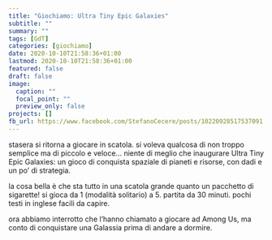 ```yaml
---
title: "Giochiamo: Ultra Tiny Epic Galaxies"
subtitle: ""
summary: ""
tags: [GdT]
categories: [giochiamo]
date: 2020-10-10T21:58:36+01:00
lastmod: 2020-10-10T21:58:36+01:00
featured: false
draft: false
image:
  caption: ""
  focal_point: ""
  preview_only: false
projects: []
fb_url: https://www.facebook.com/StefanoCecere/posts/10220928517537091
---
```


stasera si ritorna a giocare in scatola.
si voleva qualcosa di non troppo semplice ma di piccolo e veloce... niente di meglio che inaugurare Ultra Tiny Epic Galaxies: un gioco di conquista spaziale di pianeti e risorse, con dadi e un po’ di strategia.

la cosa bella è che sta tutto in una scatola grande quanto un pacchetto di sigarette!
si gioca da 1 (modalità solitario) a 5. partita da 30 minuti. pochi testi in inglese facili da capire.

ora abbiamo interrotto che l’hanno chiamato a giocare ad Among Us, ma conto di conquistare una Galassia prima di andare a dormire.
